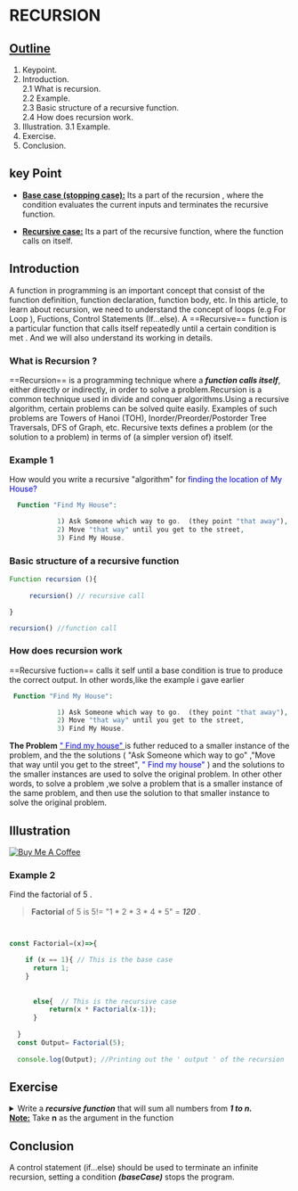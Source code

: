 # RECURSION

## <u> Outline</u>
1. Keypoint.
2. Introduction.<br/>
2.1 What is recursion.<br/>
2.2 Example.<br/>
2.3 Basic structure of a recursive function.<br/>
2.4 How does recursion work.<br/>
3. Illustration.
3.1 Example.<br/>
4. Exercise.
5. Conclusion.

## key Point
- **<u>Base case (stopping case):</u>** Its a part of the recursion , where the condition  evaluates the current inputs and terminates the recursive function.

- **<u> Recursive case:</u>** Its a part of the recursive function, where the function calls on itself.

## Introduction
A function in programming is an important concept that consist of  the function definition, function declaration, function body, etc. In this article, to learn about recursion, we need to understand the concept of loops (e.g For Loop ), Fuctions, Control Statements (If...else). A ==Recursive== function is a particular function that calls itself repeatedly until a certain condition is met . And we will also understand its working in details.

### What is Recursion ?
==Recursion== is a programming technique where a ***function calls itself***, either directly or indirectly, in order to solve a problem.Recursion is a common technique used in divide and conquer algorithms.Using a recursive algorithm, certain problems can be solved quite easily. Examples of such problems are Towers of Hanoi (TOH), Inorder/Preorder/Postorder Tree Traversals, DFS of Graph, etc. Recursive texts defines a problem (or the solution to a problem) in terms of (a simpler version of) itself.

### Example 1
How would you write a recursive "algorithm" for   <span style="color:blue">  finding the location of My House?</span> 
```php
  Function "Find My House":

            1) Ask Someone which way to go.  (they point "that away"),
            2) Move "that way" until you get to the street,
            3) Find My House.
```

### Basic structure of a recursive function
```js #33
Function recursion (){
     
     recursion() // recursive call

}

recursion() //function call

```

### How does recursion work

==Recursive fuction== calls it self until a base condition is true to produce the correct output. In other words,like the example i gave earlier 
```php
 Function "Find My House":

            1) Ask Someone which way to go.  (they point "that away"),
            2) Move "that way" until you get to the street,
            3) Find My House.
```

**The Problem** <u><span style='color:blue'>" Find my house" </span></u> is futher reduced to a smaller instance of the problem, and the the solutions ( "Ask Someone which way to go" ,"Move that way until you get to the street", <span style='color:blue'>" Find my house" </span>) and the solutions to the smaller instances  are used to solve the original problem. In other other words, to solve a problem ,we solve a problem that is a smaller instance of the same problem, and then use the solution to that smaller instance to solve the original problem.


## Illustration

[<img src="https://isaaccomputerscience.org/api/v3.5.0/api/images/content/computer_science/programming_fundamentals/recursion/figures/isaac_cs_prog_recurs_trace_sum.svg" alt="Buy Me A Coffee" style="height: auto !important;width: auto !important;" >](https://isaaccomputerscience.org/concepts/prog_recurs_basics?examBoard=all&stage=all)

### Example 2
Find the factorial of 5 .

> **Factorial** of 5 is 5!= "1 * 2 * 3 * 4 * 5" = ***120*** .

```js #71-73


const Factorial=(x)=>{

    if (x == 1){ // This is the base case
      return 1;
    }
    
          
      else{  // This is the recursive case
          return(x * Factorial(x-1));
      } 
  
  }
  const Output= Factorial(5);
  
  console.log(Output); //Printing out the ' output ' of the recursion

```


## Exercise

<details markdown='1'>
<summary>
Write a <b><i>recursive function</i></b> that will sum all numbers from   <b><i>1 to n. </i></b><br>
<u><b>Note:</b></u> Take <b>n</b> as the argument in the function
</summary>

<u>solution :</u>
```js
Function findMin(Arr,n){

    if(n == 1){
      return Arr[0];
    }

    else{
        return min(Arr[n-1],findMin(Arr,n-1));
    }
      

}
    
 
A = [1, 4, 24, 17, -5, 10, -22] ;
n = len(A);

print(findMin(A,n));
```

</details>

## Conclusion
A control statement (if...else) should be used to terminate an infinite recursion, setting a condition ***(baseCase)***   stops the program.
